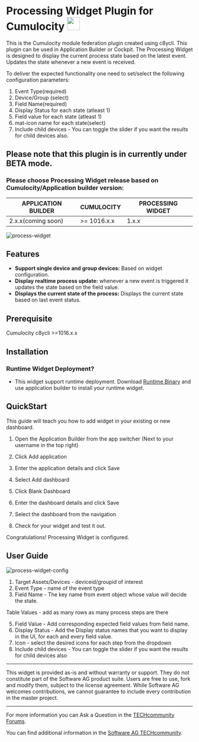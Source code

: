 # Processing Widget Plugin for Cumulocity [<img width="35" src="https://user-images.githubusercontent.com/32765455/211497905-561e9197-18b9-43d5-a023-071d3635f4eb.png"/>](https://github.com/SoftwareAG/cumulocity-processing-widget-plugin/releases/download/1.0.0-beta/processing-runtime-widget-1.0.0-beta.zip)


This is the Cumulocity module federation plugin created using c8ycli. This plugin can be used in Application Builder or Cockpit. The Processing Widget is designed to display the current process state based on the latest event. Updates the state whenever a new event is received.

To deliver the expected functionality one need to set/select the following configuration parameters:
 1. Event Type(required)
 2. Device/Group (select)
 3. Field Name(required)
 4. Display Status for each state (atleast 1)
 5. Field value for each state (atleast 1)
 6. mat-icon name for each state(select)
 7. Include child devices - You can toggle the slider if you want the results for child devices also.


## Please note that this plugin is in currently under BETA mode.
  
### Please choose Processing Widget release based on Cumulocity/Application builder version:

|APPLICATION BUILDER  | CUMULOCITY  | PROCESSING WIDGET   |
|-------------------- |------------ |---------------------|
| 2.x.x(coming soon)  | >= 1016.x.x |	1.x.x              |

![process-widget](https://user-images.githubusercontent.com/67993842/99773965-33f5b800-2b33-11eb-98da-ba870cf324cf.PNG)


 ## Features

 *  **Support single device and group devices:** Based on widget configuration.
 *  **Display realtime process update:** whenever a new event is triggered it updates the state based on the field value.
 *  **Displays the current state of the process:** Displays the current state based on last event status.

## Prerequisite

   Cumulocity c8ycli >=1016.x.x

## Installation
 
### Runtime Widget Deployment?

* This widget support runtime deployment. Download [Runtime Binary](https://github.com/SoftwareAG/cumulocity-processing-widget-plugin/releases/download/1.0.0-beta/processing-runtime-widget-1.0.0-beta.zip) and use application builder to install your runtime widget.

## QuickStart
This guide will teach you how to add widget in your existing or new dashboard.

1. Open the Application Builder from the app switcher (Next to your username in the top right)

2. Click Add application

3. Enter the application details and click Save

4. Select Add dashboard

5. Click Blank Dashboard

6. Enter the dashboard details and click Save

7. Select the dashboard from the navigation

8. Check for your widget and test it out.



Congratulations! Processing Widget is configured.


  
## User Guide

![process-widget-config](https://user-images.githubusercontent.com/67993842/99774058-54257700-2b33-11eb-803c-d74674ccd225.PNG)

1. Target Assets/Devices - deviceid/groupid of interest
2. Event Type - name of the event type
3. Field Name - The key name from event object whose value will decide the state.

Table Values - add as many rows as many process steps are there

5. Field Value - Add corresponding expected field values from field name.
6. Display Status - Add the Display status names that you want to display in the UI, for each and every field value. 
7. Icon - select the desired icons for each step from the dropdown 
8. Include child devices - You can toggle the slider if you want the results for child devices also

------------------------------
  
  
This widget is provided as-is and without warranty or support. They do not constitute part of the Software AG product suite. Users are free to use, fork and modify them, subject to the license agreement. While Software AG welcomes contributions, we cannot guarantee to include every contribution in the master project.
  
_____________________
  
For more information you can Ask a Question in the [TECHcommunity Forums](https://tech.forums.softwareag.com/tags/c/forum/1/Cumulocity-IoT).
  
  
You can find additional information in the [Software AG TECHcommunity](https://tech.forums.softwareag.com/tag/Cumulocity-IoT).





